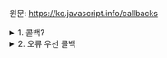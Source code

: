 원문: https://ko.javascript.info/callbacks

<details>
  <summary>1. 콜백?</summary>

  비동기적으로 동작하는 함수에 함수 내 동작이 처리된 후 실행될 함수를 인수로 전달해 순차적으로 처리될 수 있도록 하는 것
</details>

<details>
  <summary>2. 오류 우선 콜백</summary>

  콜백을 활용해 에러 핸들링시, 콜백 함수의 첫 번째 인수로 오류 객체를 받도록 하는 패턴

  단일 함수로 에러 케이스, 성공 케이스를 모두 다룰 수 있음

  ```js
function(error, script){
  if (error){
    // 에러 핸들링
  } else {
    // script 실행
  }
}
  ```
</details>

